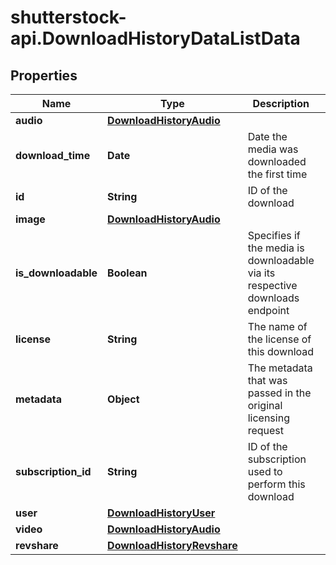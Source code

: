 # shutterstock-api.DownloadHistoryDataListData

## Properties
Name | Type | Description | Notes
------------ | ------------- | ------------- | -------------
**audio** | [**DownloadHistoryAudio**](DownloadHistoryAudio.md) |  | [optional] 
**download_time** | **Date** | Date the media was downloaded the first time | 
**id** | **String** | ID of the download | 
**image** | [**DownloadHistoryAudio**](DownloadHistoryAudio.md) |  | [optional] 
**is_downloadable** | **Boolean** | Specifies if the media is downloadable via its respective downloads endpoint | [optional] 
**license** | **String** | The name of the license of this download | 
**metadata** | **Object** | The metadata that was passed in the original licensing request | [optional] 
**subscription_id** | **String** | ID of the subscription used to perform this download | [optional] 
**user** | [**DownloadHistoryUser**](DownloadHistoryUser.md) |  | [optional] 
**video** | [**DownloadHistoryAudio**](DownloadHistoryAudio.md) |  | [optional] 
**revshare** | [**DownloadHistoryRevshare**](DownloadHistoryRevshare.md) |  | [optional] 


